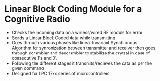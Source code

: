 # Linear Block Coding Module for a Cognitive Radio
- Checks the incoming data on a wirless/wired RF module for error
- Sends a Linear Block Coded data while transmitting
- Goes through various phases like linear Invariant Synchronous Algorithm for synronization between transmitter and receiver
then goes through scrambler and descrambler to stabilize the crytsal in case of consecutive 1's and 0'.
- Following the different stages it transmits/recieves the data as per the given command
- Designed for LPC 17xx series of microcontrollers
